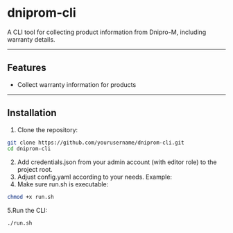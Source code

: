# dniprom-cli

A CLI tool for collecting product information from Dnipro-M, including warranty details.

---

## Features

- Collect warranty information for products

---

## Installation

1. Clone the repository:

```bash
git clone https://github.com/yourusername/dniprom-cli.git
cd dniprom-cli
```
2. Add credentials.json from your admin account (with editor role) to the project root.
3. Adjust config.yaml according to your needs. Example:
4. Make sure run.sh is executable:
```bash
chmod +x run.sh
```
5.Run the CLI:
```bash
./run.sh
```